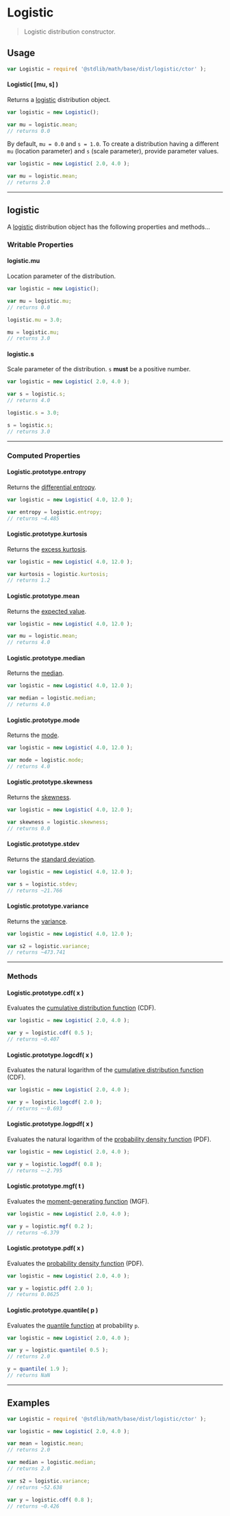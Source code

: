# Logistic

> Logistic distribution constructor.

<!-- Section to include introductory text. Make sure to keep an empty line after the intro `section` element and another before the `/section` close. -->

<section class="intro">

</section>

<!-- /.intro -->

<!-- Package usage documentation. -->

<section class="usage">

## Usage

```javascript
var Logistic = require( '@stdlib/math/base/dist/logistic/ctor' );
```

#### Logistic( \[mu, s] )

Returns a [logistic][logistic-distribution] distribution object.

```javascript
var logistic = new Logistic();

var mu = logistic.mean;
// returns 0.0
```

By default, `mu = 0.0` and `s = 1.0`. To create a distribution having a different `mu` (location parameter) and `s` (scale parameter), provide parameter values.

```javascript
var logistic = new Logistic( 2.0, 4.0 );

var mu = logistic.mean;
// returns 2.0
```

* * *

## logistic

A [logistic][logistic-distribution] distribution object has the following properties and methods...

### Writable Properties

#### logistic.mu

Location parameter of the distribution.

```javascript
var logistic = new Logistic();

var mu = logistic.mu;
// returns 0.0

logistic.mu = 3.0;

mu = logistic.mu;
// returns 3.0
```

#### logistic.s

Scale parameter of the distribution. `s` **must** be a positive number.

```javascript
var logistic = new Logistic( 2.0, 4.0 );

var s = logistic.s;
// returns 4.0

logistic.s = 3.0;

s = logistic.s;
// returns 3.0
```

* * *

### Computed Properties

#### Logistic.prototype.entropy

Returns the [differential entropy][entropy].

```javascript
var logistic = new Logistic( 4.0, 12.0 );

var entropy = logistic.entropy;
// returns ~4.485
```

#### Logistic.prototype.kurtosis

Returns the [excess kurtosis][kurtosis].

```javascript
var logistic = new Logistic( 4.0, 12.0 );

var kurtosis = logistic.kurtosis;
// returns 1.2
```

#### Logistic.prototype.mean

Returns the [expected value][expected-value].

```javascript
var logistic = new Logistic( 4.0, 12.0 );

var mu = logistic.mean;
// returns 4.0
```

#### Logistic.prototype.median

Returns the [median][median].

```javascript
var logistic = new Logistic( 4.0, 12.0 );

var median = logistic.median;
// returns 4.0
```

#### Logistic.prototype.mode

Returns the [mode][mode].

```javascript
var logistic = new Logistic( 4.0, 12.0 );

var mode = logistic.mode;
// returns 4.0
```

#### Logistic.prototype.skewness

Returns the [skewness][skewness].

```javascript
var logistic = new Logistic( 4.0, 12.0 );

var skewness = logistic.skewness;
// returns 0.0
```

#### Logistic.prototype.stdev

Returns the [standard deviation][standard-deviation].

```javascript
var logistic = new Logistic( 4.0, 12.0 );

var s = logistic.stdev;
// returns ~21.766
```

#### Logistic.prototype.variance

Returns the [variance][variance].

```javascript
var logistic = new Logistic( 4.0, 12.0 );

var s2 = logistic.variance;
// returns ~473.741
```

* * *

### Methods

#### Logistic.prototype.cdf( x )

Evaluates the [cumulative distribution function][cdf] (CDF).

```javascript
var logistic = new Logistic( 2.0, 4.0 );

var y = logistic.cdf( 0.5 );
// returns ~0.407
```

#### Logistic.prototype.logcdf( x )

Evaluates the natural logarithm of the [cumulative distribution function][cdf] (CDF).

```javascript
var logistic = new Logistic( 2.0, 4.0 );

var y = logistic.logcdf( 2.0 );
// returns ~-0.693
```

#### Logistic.prototype.logpdf( x )

Evaluates the natural logarithm of the [probability density function][pdf] (PDF).

```javascript
var logistic = new Logistic( 2.0, 4.0 );

var y = logistic.logpdf( 0.8 );
// returns ~-2.795
```

#### Logistic.prototype.mgf( t )

Evaluates the [moment-generating function][mgf] (MGF).

```javascript
var logistic = new Logistic( 2.0, 4.0 );

var y = logistic.mgf( 0.2 );
// returns ~6.379
```

#### Logistic.prototype.pdf( x )

Evaluates the [probability density function][pdf] (PDF).

```javascript
var logistic = new Logistic( 2.0, 4.0 );

var y = logistic.pdf( 2.0 );
// returns 0.0625
```

#### Logistic.prototype.quantile( p )

Evaluates the [quantile function][quantile-function] at probability `p`.

```javascript
var logistic = new Logistic( 2.0, 4.0 );

var y = logistic.quantile( 0.5 );
// returns 2.0

y = quantile( 1.9 );
// returns NaN
```

</section>

<!-- /.usage -->

<!-- Package usage notes. Make sure to keep an empty line after the `section` element and another before the `/section` close. -->

<section class="notes">

</section>

<!-- /.notes -->

<!-- Package usage examples. -->

* * *

<section class="examples">

## Examples

```javascript
var Logistic = require( '@stdlib/math/base/dist/logistic/ctor' );

var logistic = new Logistic( 2.0, 4.0 );

var mean = logistic.mean;
// returns 2.0

var median = logistic.median;
// returns 2.0

var s2 = logistic.variance;
// returns ~52.638

var y = logistic.cdf( 0.8 );
// returns ~0.426
```

</section>

<!-- /.examples -->

<!-- Section to include cited references. If references are included, add a horizontal rule *before* the section. Make sure to keep an empty line after the `section` element and another before the `/section` close. -->

<section class="references">

</section>

<!-- /.references -->

<!-- Section for all links. Make sure to keep an empty line after the `section` element and another before the `/section` close. -->

<section class="links">

[logistic-distribution]: https://en.wikipedia.org/wiki/Logistic_distribution

[cdf]: https://en.wikipedia.org/wiki/Cumulative_distribution_function

[mgf]: https://en.wikipedia.org/wiki/Moment-generating_function

[pdf]: https://en.wikipedia.org/wiki/Probability_density_function

[quantile-function]: https://en.wikipedia.org/wiki/Quantile_function

[entropy]: https://en.wikipedia.org/wiki/Entropy_%28information_theory%29

[expected-value]: https://en.wikipedia.org/wiki/Expected_value

[kurtosis]: https://en.wikipedia.org/wiki/Kurtosis

[median]: https://en.wikipedia.org/wiki/Median

[mode]: https://en.wikipedia.org/wiki/Mode_%28statistics%29

[skewness]: https://en.wikipedia.org/wiki/Skewness

[standard-deviation]: https://en.wikipedia.org/wiki/Standard_deviation

[variance]: https://en.wikipedia.org/wiki/Variance

</section>

<!-- /.links -->
